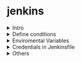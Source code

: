 # jenkins
<details>

<summary>Intro</summary>

### Pipeline Syntax

| Scripted  | Declarative |
| ------------- | ------------- |
| First syntax  | recent addition |
| groovy engine  | easier to get started, but not that powerful  |
| advanced scripting, high flexibility  | pre-defined structure |
| ``` node {}```  | ``` pipeline {agent any stages {...}}```|

You can add an image or a code block, too.

```
pipeline {
    // where to execute 
    agent any
    // the pipeline section we all know and love: stages! :D
    stages {
        // CI: Focuses on integrating code changes and ensuring the build and test processes are automated.
        stage('install') {
            steps {
                echo 'Installing requirements...'
            }
        }
        stage('Build') {
            steps {
                echo 'Building..'
            }
        }
        stage('Test') {
            steps {
                echo 'Testing..'
            }
        }
        stage('Report') {
            steps {
                echo 'Reporting....'
            }
        }
        // CD: Ensure that the code is always in a deployable state and reduce the time to release features to users.
        stage('Deploy') {
            steps {
                echo 'Deploying....'
            }
        }
    }
    post {
        always {
            echo 'Done'
        }
        success {
            // example: send msg to microsoft teams
        }
        failure {
            // example: send msg to microsoft teams
        }
    }
}
```

</details>
<details>

<summary>Define conditions</summary>

```
pipeline {
    agent any
    stages {
        stage('install') {
            when {
                expression {
                    BRANCH_NAME == 'dev' ||  BRANCH_NAME == 'master'
                }
            }
            steps {
                echo 'Installing requirements...'
            }
        }
        stage('Build') {
            steps {
                echo 'Building..'
            }
        }
       
}
```

</details>

<details>

<summary>Enviromental Variables</summary>

find all pre-defined vars in jenkinsurl + `/env-vars.html` 
```
pipeline {
    agent any
    stages {
        stage('install') {
            when {
                expression {
                    BRANCH_NAME == 'dev' ||  BRANCH_NAME == 'master'
                }
            }
            steps {
                echo 'Installing requirements...'
            }
        }
        stage('Build') {
            steps {
                echo 'Building..'
            }
        }
       
}
```

</details>
<details>

<summary>Credentials in Jenkinsfile</summary>

```
pipeline {
    agent any
    stages {
        stage('install') {
            steps {
                echo 'Installing requirements...'
            }
        }
        stage('deploy') {
            steps {
                echo 'deploying the app ...'
                withCredentials([usernamePassword(credentialsId: test-server, usernameVariable: 'USER', passwordVariable: 'PASSWORD')]) {
                    echo "${USER}"
                    // sh "docker login USER  PASSWORD
                }
            }
        }
       
}
```

</details>
<details>

<summary>Others</summary>
Command to check Jenkins version
`java -jar /usr/share/java/jenkins.war --version`

Link to how install Jenkins server on aws
`https://d1.awsstatic.com/Projects/P5505030/aws-project_Jenkins-build-server.pdf`


</details>
